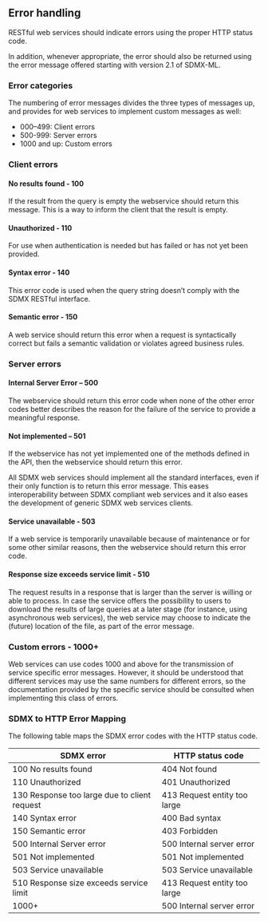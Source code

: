 ## Error handling

RESTful web services should indicate errors using the proper HTTP status code.

In addition, whenever appropriate, the error should also be returned using the error message offered starting with version 2.1 of SDMX-ML.

### Error categories

The numbering of error messages divides the three types of messages up, and provides for web services to implement custom messages as well:

- 000–499: Client errors
- 500-999: Server errors
- 1000 and up: Custom errors

### Client errors

#### No results found - 100

If the result from the query is empty the webservice should return this message. This is a way to inform the client that the result is empty.

#### Unauthorized - 110

For use when authentication is needed but has failed or has not yet been provided.

#### Syntax error - 140

This error code is used when the query string doesn’t comply with the SDMX RESTful interface.

#### Semantic error - 150

A web service should return this error when a request is syntactically correct but fails a semantic validation or violates agreed business rules.

### Server errors

#### Internal Server Error – 500

The webservice should return this error code when none of the other error codes better describes the reason for the failure of the service to provide a meaningful response.

#### Not implemented – 501

If the webservice has not yet implemented one of the methods defined in the API, then the webservice should return this error.

All SDMX web services should implement all the standard interfaces, even if their only function is to return this error message. This eases interoperability between SDMX compliant web services and it also eases the development of generic SDMX web services clients.

#### Service unavailable - 503

If a web service is temporarily unavailable because of maintenance or for some other similar reasons, then the webservice should return this error code.

#### Response size exceeds service limit - 510

The request results in a response that is larger than the server is willing or able to process. In case the service offers the possibility to users to download the results of large queries at a later stage (for instance, using asynchronous web services), the web service may choose to indicate the (future) location of the file, as part of the error message. 

### Custom errors - 1000+

Web services can use codes 1000 and above for the transmission of service specific error messages. However, it should be understood that different services may use the same numbers for different errors, so the documentation provided by the specific service should be consulted when implementing this class of errors.

### SDMX to HTTP Error Mapping

The following table maps the SDMX error codes with the HTTP status code.

SDMX error | HTTP status code
---|---
100 No results found | 404 Not found
110 Unauthorized | 401 Unauthorized
130 Response too large due to client request | 413 Request entity too large
140 Syntax error | 400 Bad syntax
150 Semantic error | 403 Forbidden
500 Internal Server error | 500 Internal server error
501 Not implemented | 501 Not implemented
503 Service unavailable | 503 Service unavailable
510 Response size exceeds service limit | 413 Request entity too large
1000+ | 500 Internal server error
